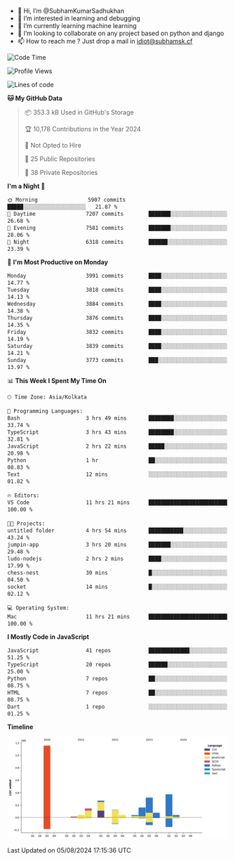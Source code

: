- 👋 Hi, I’m @SubhamKumarSadhukhan
- 👀 I’m interested in learning and debugging
- 🌱 I’m currently learning machine learning
- 💞️ I’m looking to collaborate on any project based on python and django
- 📫 How to reach me ?
      Just drop a mail in idiot@subhamsk.cf

<!---
SubhamKumarSadhukhan/SubhamKumarSadhukhan is a ✨ special ✨ repository because its `README.md` (this file) appears on your GitHub profile.
You can click the Preview link to take a look at your changes.
--->


<!--START_SECTION:waka-->
![Code Time](http://img.shields.io/badge/Code%20Time-2%2C367%20hrs%2026%20mins-blue)

![Profile Views](http://img.shields.io/badge/Profile%20Views-1-blue)

![Lines of code](https://img.shields.io/badge/From%20Hello%20World%20I%27ve%20Written-2.8%20million%20lines%20of%20code-blue)

**🐱 My GitHub Data** 

> 📦 353.3 kB Used in GitHub's Storage 
 > 
> 🏆 10,178 Contributions in the Year 2024
 > 
> 🚫 Not Opted to Hire
 > 
> 📜 25 Public Repositories 
 > 
> 🔑 38 Private Repositories 
 > 
**I'm a Night 🦉** 

```text
🌞 Morning                5907 commits        █████░░░░░░░░░░░░░░░░░░░░   21.87 % 
🌆 Daytime                7207 commits        ███████░░░░░░░░░░░░░░░░░░   26.68 % 
🌃 Evening                7581 commits        ███████░░░░░░░░░░░░░░░░░░   28.06 % 
🌙 Night                  6318 commits        ██████░░░░░░░░░░░░░░░░░░░   23.39 % 
```
📅 **I'm Most Productive on Monday** 

```text
Monday                   3991 commits        ████░░░░░░░░░░░░░░░░░░░░░   14.77 % 
Tuesday                  3818 commits        ████░░░░░░░░░░░░░░░░░░░░░   14.13 % 
Wednesday                3884 commits        ████░░░░░░░░░░░░░░░░░░░░░   14.38 % 
Thursday                 3876 commits        ████░░░░░░░░░░░░░░░░░░░░░   14.35 % 
Friday                   3832 commits        ████░░░░░░░░░░░░░░░░░░░░░   14.19 % 
Saturday                 3839 commits        ████░░░░░░░░░░░░░░░░░░░░░   14.21 % 
Sunday                   3773 commits        ███░░░░░░░░░░░░░░░░░░░░░░   13.97 % 
```


📊 **This Week I Spent My Time On** 

```text
🕑︎ Time Zone: Asia/Kolkata

💬 Programming Languages: 
Bash                     3 hrs 49 mins       ████████░░░░░░░░░░░░░░░░░   33.74 % 
TypeScript               3 hrs 43 mins       ████████░░░░░░░░░░░░░░░░░   32.81 % 
JavaScript               2 hrs 22 mins       █████░░░░░░░░░░░░░░░░░░░░   20.98 % 
Python                   1 hr                ██░░░░░░░░░░░░░░░░░░░░░░░   08.83 % 
Text                     12 mins             ░░░░░░░░░░░░░░░░░░░░░░░░░   01.82 % 

🔥 Editors: 
VS Code                  11 hrs 21 mins      █████████████████████████   100.00 % 

🐱‍💻 Projects: 
untitled folder          4 hrs 54 mins       ███████████░░░░░░░░░░░░░░   43.24 % 
jumpin-app               3 hrs 20 mins       ███████░░░░░░░░░░░░░░░░░░   29.48 % 
ludo-nodejs              2 hrs 2 mins        ████░░░░░░░░░░░░░░░░░░░░░   17.99 % 
chess-nest               30 mins             █░░░░░░░░░░░░░░░░░░░░░░░░   04.50 % 
socket                   14 mins             █░░░░░░░░░░░░░░░░░░░░░░░░   02.12 % 

💻 Operating System: 
Mac                      11 hrs 21 mins      █████████████████████████   100.00 % 
```

**I Mostly Code in JavaScript** 

```text
JavaScript               41 repos            █████████████░░░░░░░░░░░░   51.25 % 
TypeScript               20 repos            ██████░░░░░░░░░░░░░░░░░░░   25.00 % 
Python                   7 repos             ██░░░░░░░░░░░░░░░░░░░░░░░   08.75 % 
HTML                     7 repos             ██░░░░░░░░░░░░░░░░░░░░░░░   08.75 % 
Dart                     1 repo              ░░░░░░░░░░░░░░░░░░░░░░░░░   01.25 % 
```



**Timeline**

![Lines of Code chart](https://raw.githubusercontent.com/SubhamKumarSadhukhan/SubhamKumarSadhukhan/main/assets/bar_graph.png)


 Last Updated on 05/08/2024 17:15:36 UTC
<!--END_SECTION:waka-->
